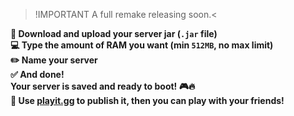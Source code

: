 >!IMPORTANT A full remake releasing soon.<

**🚀 Download and upload your server jar (`.jar` file)**  
**💻 Type the amount of RAM you want (min `512MB`, no max limit)**  
**✏️ Name your server**  
**✅ And done!**  
**Your server is saved and ready to boot! 🎮🔥**  
**📱 Use [playit.gg](https://playit.gg/) to publish it, then you can play with your friends!**  
